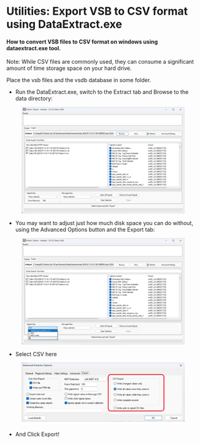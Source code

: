# Utilities: Export VSB to CSV format using DataExtract.exe

#### How to convert VSB files to CSV format on windows using dataextract.exe tool.

Note: While CSV files are commonly used, they can consume a significant amount of time storage space on your hard drive.&#x20;

Place the vsb files and the vsdb database in some folder.

* Run the DataExtract.exe, switch to the Extract tab and Browse to the data directory:

<figure><img src="../../../.gitbook/assets/image1.png" alt=""><figcaption></figcaption></figure>

* You may want to adjust just how much disk space you can do without, using the Advanced Options button and the Export tab:

<figure><img src="../../../.gitbook/assets/image2 (1).png" alt=""><figcaption></figcaption></figure>

* Select CSV here

<figure><img src="../../../.gitbook/assets/image3 (1).png" alt=""><figcaption></figcaption></figure>

* And Click Export!
